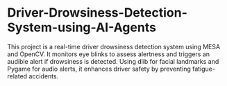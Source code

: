 # Driver-Drowsiness-Detection-System-using-AI-Agents
This project is a real-time driver drowsiness detection system using MESA and OpenCV. It monitors eye blinks to assess alertness and triggers an audible alert if drowsiness is detected. Using dlib for facial landmarks and Pygame for audio alerts, it enhances driver safety by preventing fatigue-related accidents.
